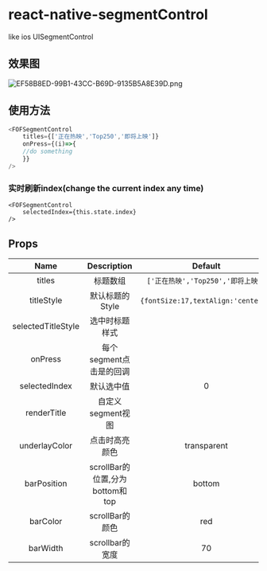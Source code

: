 # react-native-segmentControl
like ios UISegmentControl

## 效果图
![EF58B8ED-99B1-43CC-B69D-9135B5A8E39D.png](http://upload-images.jianshu.io/upload_images/6644906-8317d708c7570d91.png?imageMogr2/auto-orient/strip%7CimageView2/2/w/1240)
## 使用方法
```javascript
<FOFSegmentControl
    titles={['正在热映','Top250','即将上映']}
    onPress={(i)=>{
    //do something
    }}
/>
````
### 实时刷新index(change the current index any time)
````
<FOFSegmentControl
    selectedIndex={this.state.index}
/>
````
## Props
 Name | Description | Default | Type
:-:|:-:|:-:|:-:
titles | 标题数组  | `['正在热映','Top250','即将上映']` | array
titleStyle|默认标题的Style|`{fontSize:17,textAlign:'center'}`,|style
selectedTitleStyle|选中时标题样式||style
onPress|每个segment点击是的回调||func
selectedIndex|默认选中值|0|number
renderTitle|自定义segment视图||func
underlayColor|点击时高亮颜色|transparent|string
barPosition|scrollBar的位置,分为bottom和top|bottom|string
barColor|scrollBar的颜色|red|string
barWidth|scrollbar的宽度|70|number
